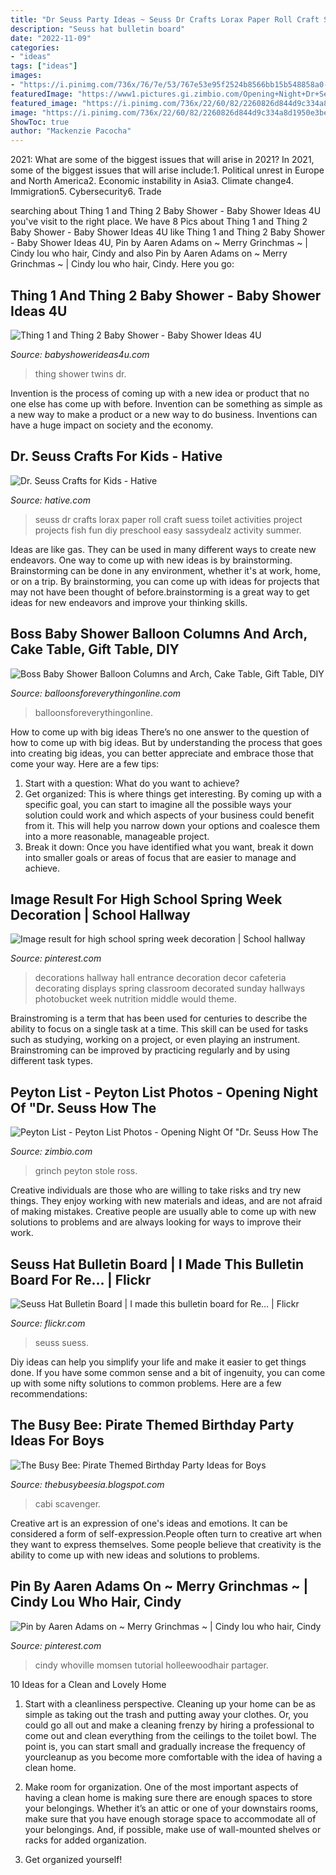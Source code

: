 ```yaml
---
title: "Dr Seuss Party Ideas ~ Seuss Dr Crafts Lorax Paper Roll Craft Suess Toilet Activities Project Projects Fish Fun Diy Preschool Easy Sassydealz Activity Summer"
description: "Seuss hat bulletin board"
date: "2022-11-09"
categories:
- "ideas"
tags: ["ideas"]
images:
- "https://i.pinimg.com/736x/76/7e/53/767e53e95f2524b8566bb15b548858a0--school-cafeteria-decorations-school-hallway-decorations.jpg"
featuredImage: "https://www1.pictures.gi.zimbio.com/Opening+Night+Dr+Seuss+How+Grinch+Stole+Christmas+fGmaLBqiEFAx.jpg"
featured_image: "https://i.pinimg.com/736x/22/60/82/2260826d844d9c334a8d1950e3be1331--whoville-christmas-christmas-costumes.jpg"
image: "https://i.pinimg.com/736x/22/60/82/2260826d844d9c334a8d1950e3be1331--whoville-christmas-christmas-costumes.jpg"
ShowToc: true
author: "Mackenzie Pacocha"
---
```



2021: What are some of the biggest issues that will arise in 2021?
In 2021, some of the biggest issues that will arise include:1. Political unrest in Europe and North America2. Economic instability in Asia3. Climate change4. Immigration5. Cybersecurity6. Trade
	

		
searching about Thing 1 and Thing 2 Baby Shower - Baby Shower Ideas 4U you've visit to the right place. We have 8 Pics about Thing 1 and Thing 2 Baby Shower - Baby Shower Ideas 4U like Thing 1 and Thing 2 Baby Shower - Baby Shower Ideas 4U, Pin by Aaren Adams on ~ Merry Grinchmas ~ | Cindy lou who hair, Cindy and also Pin by Aaren Adams on ~ Merry Grinchmas ~ | Cindy lou who hair, Cindy. Here you go:
		
    
## Thing 1 And Thing 2 Baby Shower - Baby Shower Ideas 4U

<img loading=lazy src="https://babyshowerideas4u.com/wp-content/uploads/2016/03/twins-thing-1-and-thing-2-baby-shower-red-flowers-550x733.jpeg" onerror="this.onerror=null;this.src='https://tse1.mm.bing.net/th?id=OIP.L33cwXARxSA1CSygKfxhbQHaJ3&amp;pid=15.1';" alt="Thing 1 and Thing 2 Baby Shower - Baby Shower Ideas 4U">

_Source: babyshowerideas4u.com_

>thing shower twins dr. 

	

Invention is the process of coming up with a new idea or product that no one else has come up with before. Invention can be something as simple as a new way to make a product or a new way to do business. Inventions can have a huge impact on society and the economy.

    
## Dr. Seuss Crafts For Kids - Hative

<img loading=lazy src="https://hative.com/wp-content/uploads/2015/02/dr-seuss-crafts/6-dr-seuss-crafts.jpg" onerror="this.onerror=null;this.src='https://tse2.mm.bing.net/th?id=OIP.7TrwoTm7r1NVi-VjS1p3VwHaS_&amp;pid=15.1';" alt="Dr. Seuss Crafts for Kids - Hative">

_Source: hative.com_

>seuss dr crafts lorax paper roll craft suess toilet activities project projects fish fun diy preschool easy sassydealz activity summer. 

	

Ideas are like gas. They can be used in many different ways to create new endeavors. One way to come up with new ideas is by brainstorming. Brainstorming can be done in any environment, whether it's at work, home, or on a trip. By brainstorming, you can come up with ideas for projects that may not have been thought of before.brainstorming is a great way to get ideas for new endeavors and improve your thinking skills.

    
## Boss Baby Shower Balloon Columns And Arch, Cake Table, Gift Table, DIY

<img loading=lazy src="http://cdn.shopify.com/s/files/1/0065/1437/6802/products/BABY_1200x1200.jpg?v=1588369334" onerror="this.onerror=null;this.src='https://tse1.mm.bing.net/th?id=OIP.QnKPGxs4tPEchoNqc7K6SgHaFS&amp;pid=15.1';" alt="Boss Baby Shower Balloon Columns and Arch, Cake Table, Gift Table, DIY">

_Source: balloonsforeverythingonline.com_

>balloonsforeverythingonline. 

	

How to come up with big ideas
There’s no one answer to the question of how to come up with big ideas. But by understanding the process that goes into creating big ideas, you can better appreciate and embrace those that come your way. Here are a few tips:
1. Start with a question: What do you want to achieve?
2. Get organized: This is where things get interesting. By coming up with a specific goal, you can start to imagine all the possible ways your solution could work and which aspects of your business could benefit from it. This will help you narrow down your options and coalesce them into a more reasonable, manageable project.
3. Break it down: Once you have identified what you want, break it down into smaller goals or areas of focus that are easier to manage and achieve.

    
## Image Result For High School Spring Week Decoration | School Hallway

<img loading=lazy src="https://i.pinimg.com/736x/76/7e/53/767e53e95f2524b8566bb15b548858a0--school-cafeteria-decorations-school-hallway-decorations.jpg" onerror="this.onerror=null;this.src='https://tse4.mm.bing.net/th?id=OIP.IwIe31KA73CQN9VQUij6gAHaJ6&amp;pid=15.1';" alt="Image result for high school spring week decoration | School hallway">

_Source: pinterest.com_

>decorations hallway hall entrance decoration decor cafeteria decorating displays spring classroom decorated sunday hallways photobucket week nutrition middle would theme. 

	

Brainstroming is a term that has been used for centuries to describe the ability to focus on a single task at a time. This skill can be used for tasks such as studying, working on a project, or even playing an instrument. Brainstroming can be improved by practicing regularly and by using different task types.

    
## Peyton List - Peyton List Photos - Opening Night Of &quot;Dr. Seuss How The

<img loading=lazy src="https://www1.pictures.gi.zimbio.com/Opening+Night+Dr+Seuss+How+Grinch+Stole+Christmas+fGmaLBqiEFAx.jpg" onerror="this.onerror=null;this.src='https://tse1.mm.bing.net/th?id=OIP.fkV6RZ_XsydQb05WoLBq1gHaLJ&amp;pid=15.1';" alt="Peyton List - Peyton List Photos - Opening Night Of &quot;Dr. Seuss How The">

_Source: zimbio.com_

>grinch peyton stole ross. 

	

Creative individuals are those who are willing to take risks and try new things. They enjoy working with new materials and ideas, and are not afraid of making mistakes. Creative people are usually able to come up with new solutions to problems and are always looking for ways to improve their work.

    
## Seuss Hat Bulletin Board | I Made This Bulletin Board For Re… | Flickr

<img loading=lazy src="https://c2.staticflickr.com/4/3285/5818344881_0887ff4434_b.jpg" onerror="this.onerror=null;this.src='https://tse3.mm.bing.net/th?id=OIP.Jd2OCpLodkEhlOGYmppxTwHaFj&amp;pid=15.1';" alt="Seuss Hat Bulletin Board | I made this bulletin board for Re… | Flickr">

_Source: flickr.com_

>seuss suess. 

	

Diy ideas can help you simplify your life and make it easier to get things done. If you have some common sense and a bit of ingenuity, you can come up with some nifty solutions to common problems. Here are a few recommendations: 

    
## The Busy Bee: Pirate Themed Birthday Party Ideas For Boys

<img loading=lazy src="https://lh6.googleusercontent.com/proxy/nCVnzZHZoDxKvvqGRmLvin_c4DeeNfS7VKFM_KFE1v1FHSiCpBc7QvUI_SKfsMoX5SwZ9bGUVHEVYvrJjc-okutAA6mHt19do7Y-b2wjdoptK7bBN7eOjTkP9jc1CVus-Fs9WyicsMc=s0-d" onerror="this.onerror=null;this.src='https://tse2.mm.bing.net/th?id=OIP.GGzjbNkVLtHGiSW4dLgO6wHaJ3&amp;pid=15.1';" alt="The Busy Bee: Pirate Themed Birthday Party Ideas for Boys">

_Source: thebusybeesia.blogspot.com_

>cabi scavenger. 

	

Creative art is an expression of one's ideas and emotions. It can be considered a form of self-expression.People often turn to creative art when they want to express themselves. Some people believe that creativity is the ability to come up with new ideas and solutions to problems.

    
## Pin By Aaren Adams On ~ Merry Grinchmas ~ | Cindy Lou Who Hair, Cindy

<img loading=lazy src="https://i.pinimg.com/736x/22/60/82/2260826d844d9c334a8d1950e3be1331--whoville-christmas-christmas-costumes.jpg" onerror="this.onerror=null;this.src='https://tse3.mm.bing.net/th?id=OIP.jdRYmaRlFL_9xrjgzPtsAwHaJo&amp;pid=15.1';" alt="Pin by Aaren Adams on ~ Merry Grinchmas ~ | Cindy lou who hair, Cindy">

_Source: pinterest.com_

>cindy whoville momsen tutorial holleewoodhair partager. 

	

10 Ideas for a Clean and Lovely Home
1. Start with a cleanliness perspective. Cleaning up your home can be as simple as taking out the trash and putting away your clothes. Or, you could go all out and make a cleaning frenzy by hiring a professional to come out and clean everything from the ceilings to the toilet bowl. The point is, you can start small and gradually increase the frequency of yourcleanup as you become more comfortable with the idea of having a clean home.
2. Make room for organization. One of the most important aspects of having a clean home is making sure there are enough spaces to store your belongings. Whether it’s an attic or one of your downstairs rooms, make sure that you have enough storage space to accommodate all of your belongings. And, if possible, make use of wall-mounted shelves or racks for added organization.

3. Get organized yourself!

